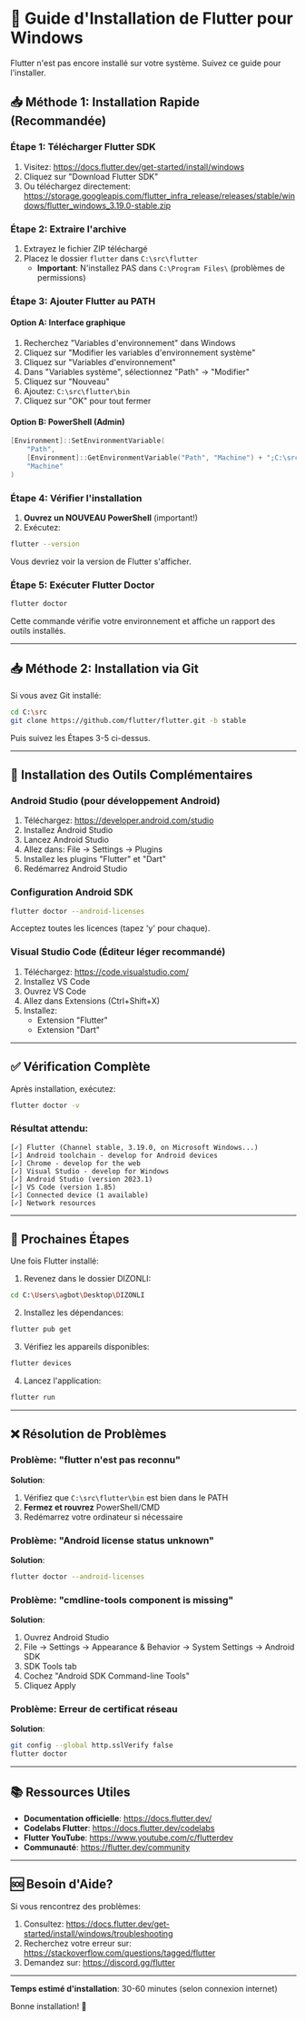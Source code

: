 # 🚀 Guide d'Installation de Flutter pour Windows

Flutter n'est pas encore installé sur votre système. Suivez ce guide pour l'installer.

## 📥 Méthode 1: Installation Rapide (Recommandée)

### Étape 1: Télécharger Flutter SDK

1. Visitez: https://docs.flutter.dev/get-started/install/windows
2. Cliquez sur "Download Flutter SDK"
3. Ou téléchargez directement: https://storage.googleapis.com/flutter_infra_release/releases/stable/windows/flutter_windows_3.19.0-stable.zip

### Étape 2: Extraire l'archive

1. Extrayez le fichier ZIP téléchargé
2. Placez le dossier `flutter` dans `C:\src\flutter`
   - **Important**: N'installez PAS dans `C:\Program Files\` (problèmes de permissions)

### Étape 3: Ajouter Flutter au PATH

#### Option A: Interface graphique

1. Recherchez "Variables d'environnement" dans Windows
2. Cliquez sur "Modifier les variables d'environnement système"
3. Cliquez sur "Variables d'environnement"
4. Dans "Variables système", sélectionnez "Path" → "Modifier"
5. Cliquez sur "Nouveau"
6. Ajoutez: `C:\src\flutter\bin`
7. Cliquez sur "OK" pour tout fermer

#### Option B: PowerShell (Admin)

```powershell
[Environment]::SetEnvironmentVariable(
    "Path",
    [Environment]::GetEnvironmentVariable("Path", "Machine") + ";C:\src\flutter\bin",
    "Machine"
)
```

### Étape 4: Vérifier l'installation

1. **Ouvrez un NOUVEAU PowerShell** (important!)
2. Exécutez:

```bash
flutter --version
```

Vous devriez voir la version de Flutter s'afficher.

### Étape 5: Exécuter Flutter Doctor

```bash
flutter doctor
```

Cette commande vérifie votre environnement et affiche un rapport des outils installés.

---

## 📥 Méthode 2: Installation via Git

Si vous avez Git installé:

```bash
cd C:\src
git clone https://github.com/flutter/flutter.git -b stable
```

Puis suivez les Étapes 3-5 ci-dessus.

---

## 🔧 Installation des Outils Complémentaires

### Android Studio (pour développement Android)

1. Téléchargez: https://developer.android.com/studio
2. Installez Android Studio
3. Lancez Android Studio
4. Allez dans: File → Settings → Plugins
5. Installez les plugins "Flutter" et "Dart"
6. Redémarrez Android Studio

### Configuration Android SDK

```bash
flutter doctor --android-licenses
```

Acceptez toutes les licences (tapez 'y' pour chaque).

### Visual Studio Code (Éditeur léger recommandé)

1. Téléchargez: https://code.visualstudio.com/
2. Installez VS Code
3. Ouvrez VS Code
4. Allez dans Extensions (Ctrl+Shift+X)
5. Installez:
   - Extension "Flutter"
   - Extension "Dart"

---

## ✅ Vérification Complète

Après installation, exécutez:

```bash
flutter doctor -v
```

### Résultat attendu:

```
[✓] Flutter (Channel stable, 3.19.0, on Microsoft Windows...)
[✓] Android toolchain - develop for Android devices
[✓] Chrome - develop for the web
[✓] Visual Studio - develop for Windows
[✓] Android Studio (version 2023.1)
[✓] VS Code (version 1.85)
[✓] Connected device (1 available)
[✓] Network resources
```

---

## 🎯 Prochaines Étapes

Une fois Flutter installé:

1. Revenez dans le dossier DIZONLI:
```bash
cd C:\Users\agbot\Desktop\DIZONLI
```

2. Installez les dépendances:
```bash
flutter pub get
```

3. Vérifiez les appareils disponibles:
```bash
flutter devices
```

4. Lancez l'application:
```bash
flutter run
```

---

## ❌ Résolution de Problèmes

### Problème: "flutter n'est pas reconnu"

**Solution**: 
1. Vérifiez que `C:\src\flutter\bin` est bien dans le PATH
2. **Fermez et rouvrez** PowerShell/CMD
3. Redémarrez votre ordinateur si nécessaire

### Problème: "Android license status unknown"

**Solution**:
```bash
flutter doctor --android-licenses
```

### Problème: "cmdline-tools component is missing"

**Solution**:
1. Ouvrez Android Studio
2. File → Settings → Appearance & Behavior → System Settings → Android SDK
3. SDK Tools tab
4. Cochez "Android SDK Command-line Tools"
5. Cliquez Apply

### Problème: Erreur de certificat réseau

**Solution**:
```bash
git config --global http.sslVerify false
flutter doctor
```

---

## 📚 Ressources Utiles

- **Documentation officielle**: https://docs.flutter.dev/
- **Codelabs Flutter**: https://docs.flutter.dev/codelabs
- **Flutter YouTube**: https://www.youtube.com/c/flutterdev
- **Communauté**: https://flutter.dev/community

---

## 🆘 Besoin d'Aide?

Si vous rencontrez des problèmes:

1. Consultez: https://docs.flutter.dev/get-started/install/windows/troubleshooting
2. Recherchez votre erreur sur: https://stackoverflow.com/questions/tagged/flutter
3. Demandez sur: https://discord.gg/flutter

---

**Temps estimé d'installation**: 30-60 minutes (selon connexion internet)

Bonne installation! 🚀

